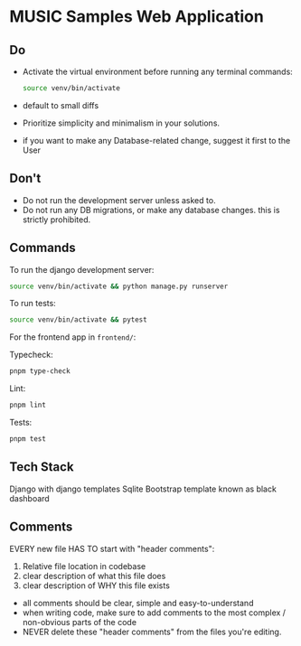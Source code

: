 # MUSIC Samples Web Application

## Do

- Activate the virtual environment before running any terminal commands:

  ```bash
  source venv/bin/activate
  ```

- default to small diffs
- Prioritize simplicity and minimalism in your solutions.
- if you want to make any Database-related change, suggest it first to the User

## Don't

- Do not run the development server unless asked to.
- Do not run any DB migrations, or make any database changes. this is strictly prohibited.

## Commands

To run the django development server:

```bash
source venv/bin/activate && python manage.py runserver
```

To run tests:

```bash
source venv/bin/activate && pytest
```

For the frontend app in `frontend/`:

Typecheck:

```bash
pnpm type-check
```

Lint:

```bash
pnpm lint
```

Tests:

```bash
pnpm test
```

## Tech Stack

Django with django templates
Sqlite
Bootstrap template known as black dashboard

## Comments

EVERY new file HAS TO start with "header comments":

1. Relative file location in codebase
2. clear description of what this file does
3. clear description of WHY this file exists

- all comments should be clear, simple and easy-to-understand
- when writing code, make sure to add comments to the most complex / non-obvious parts of the code
- NEVER delete these "header comments" from the files you're editing.
